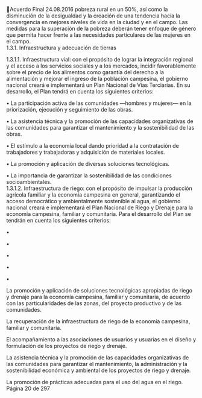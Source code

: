 Acuerdo Final 
24.08.2016 
pobreza rural en un 50%, así como la disminución de la desigualdad y la creación de una tendencia hacia 
la convergencia en mejores niveles de vida en la ciudad y en el campo. Las medidas para la superación de 
la pobreza deberán tener enfoque de género que permita hacer frente a las necesidades particulares de 
las mujeres en el campo.  
1.3.1. Infraestructura y adecuación de tierras 
 
1.3.1.1. Infraestructura vial: con el propósito de lograr la integración regional y el acceso a los 
servicios  sociales  y  a  los  mercados,  incidir  favorablemente  sobre  el  precio  de  los 
alimentos  como  garantía  del  derecho  a  la  alimentación  y  mejorar  el  ingreso  de  la 
población campesina, el gobierno nacional creará e implementará un Plan Nacional de 
Vías Terciarias. En su desarrollo, el Plan tendrá en cuenta los siguientes criterios: 
 
• La participación activa de las comunidades —hombres y mujeres— en la priorización, 
ejecución y seguimiento de las obras. 
 
• La  asistencia  técnica  y  la  promoción  de  las  capacidades  organizativas  de  las 
comunidades para garantizar el mantenimiento y la sostenibilidad de las obras. 
 
• El  estímulo  a  la  economía  local  dando  prioridad  a  la  contratación  de  trabajadores  y 
trabajadoras y adquisición de materiales locales. 
 
• La promoción y aplicación de diversas soluciones tecnológicas. 
 
• La importancia de garantizar la sostenibilidad de las condiciones socioambientales.  
1.3.1.2. Infraestructura de riego: con el propósito de impulsar la producción agrícola familiar 
y  la  economía  campesina  en  general,  garantizando  el  acceso  democrático  y 
ambientalmente sostenible al agua, el gobierno nacional creará e implementará el Plan 
Nacional de Riego y Drenaje para la economía campesina, familiar y comunitaria. Para 
el desarrollo del Plan se tendrán en cuenta los siguientes criterios: 
 
•

•

•

•

•

La promoción y aplicación de soluciones tecnológicas apropiadas de riego y drenaje 
para  la  economía  campesina,  familiar  y  comunitaria,  de  acuerdo  con  las 
particularidades de las zonas, del proyecto productivo y de las comunidades. 
 
La recuperación de la infraestructura de riego de la economía campesina, familiar y 
comunitaria. 
 
El  acompañamiento  a  las  asociaciones  de  usuarios  y  usuarias  en  el  diseño  y 
formulación de los proyectos de riego y drenaje. 
 
La  asistencia  técnica  y  la  promoción  de  las  capacidades  organizativas  de  las 
comunidades para garantizar el mantenimiento, la administración y la sostenibilidad 
económica y ambiental de los proyectos de riego y drenaje. 
 
La promoción de prácticas adecuadas para el uso del agua en el riego. 
Página 20 de 297 

 

